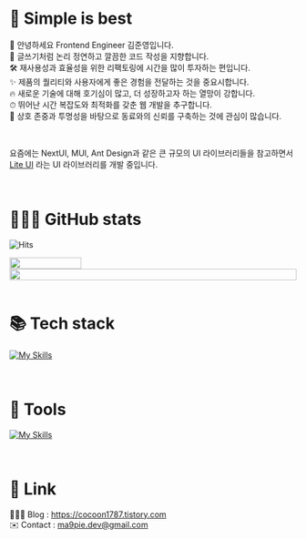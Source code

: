 # 💎 Simple is best
👋 안녕하세요 Frontend Engineer 김준영입니다.  
📝 글쓰기처럼 논리 정연하고 깔끔한 코드 작성을 지향합니다.  
🛠️ 재사용성과 효율성을 위한 리팩토링에 시간을 많이 투자하는 편입니다.  
✨ 제품의 퀄리티와 사용자에게 좋은 경험을 전달하는 것을 중요시합니다.  
🔥 새로운 기술에 대해 호기심이 많고, 더 성장하고자 하는 열망이 강합니다.  
⏱ 뛰어난 시간 복잡도와 최적화를 갖춘 웹 개발을 추구합니다.  
🤝 상호 존중과 투명성을 바탕으로 동료와의 신뢰를 구축하는 것에 관심이 많습니다.  

<br/>  

요즘에는 NextUI, MUI, Ant Design과 같은 큰 규모의 UI 라이브러리들을 참고하면서 [Lite UI](https://liteui-web.vercel.app) 라는 UI 라이브러리를 개발 중입니다.  

<br/>  

# 👨🏻‍💻 GitHub stats
![Hits](https://hits.seeyoufarm.com/api/count/incr/badge.svg?url=https%3A%2F%2Fgithub.com%2Fma9pie&count_bg=%2379C83D&title_bg=%23555555&icon=&icon_color=%23E7E7E7&title=hits&edge_flat=false)

<div style="display: flex">
    <img width="50%" src="https://api.opgc.me/githubs/users/ma9pie/tag/?theme=dracula" />
</div>

<div style="display: flex">
    <img width="100%" src="https://github-profile-trophy.vercel.app/?username=ma9pie&no-bg=true&column=4&theme=darkhub" />
</div>

<br/>
    
 
# 📚 Tech stack
[![My Skills](https://skillicons.dev/icons?i=html,css,ts,react,nextjs,redux,emotion,tailwind,sass&perline=5)](https://skillicons.dev)

<br/>


# 🔨 Tools
[![My Skills](https://skillicons.dev/icons?i=git,github,gitlab,vscode,aws,jenkins,figma,sentry&perline=5)](https://skillicons.dev)

<br/>


# 🔗 Link
👨🏻‍💻 Blog : https://cocoon1787.tistory.com  
✉️ Contact : ma9pie.dev@gmail.com  

